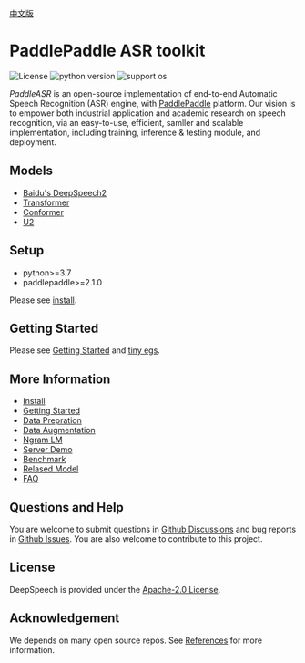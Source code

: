 [中文版](README_cn.md)

# PaddlePaddle ASR toolkit

![License](https://img.shields.io/badge/license-Apache%202-red.svg)
![python version](https://img.shields.io/badge/python-3.7+-orange.svg)
![support os](https://img.shields.io/badge/os-linux-yellow.svg)

*PaddleASR* is an open-source implementation of end-to-end Automatic Speech Recognition (ASR) engine, with [PaddlePaddle](https://github.com/PaddlePaddle/Paddle) platform. Our vision is to empower both industrial application and academic research on speech recognition, via an easy-to-use, efficient, samller and scalable implementation, including training, inference & testing module, and deployment.


## Models

* [Baidu's DeepSpeech2](http://proceedings.mlr.press/v48/amodei16.pdf)
* [Transformer](https://arxiv.org/abs/1706.03762)
* [Conformer](https://arxiv.org/abs/2005.08100)
* [U2](https://arxiv.org/pdf/2012.05481.pdf)

## Setup

* python>=3.7
* paddlepaddle>=2.1.0

Please see [install](docs/install.md).

## Getting Started

Please see [Getting Started](docs/src/geting_started.md) and [tiny egs](examples/tiny/README.md).


## More Information  

* [Install](docs/src/install.md)  
* [Getting Started](docs/src/geting_stared.md)  
* [Data Prepration](docs/src/data_preparation.md)  
* [Data Augmentation](docs/src/augmentation.md)  
* [Ngram LM](docs/src/ngram_lm.md)  
* [Server Demo](docs/src/server.md)  
* [Benchmark](docs/src/benchmark.md)  
* [Relased Model](docs/src/released_model.md)  
* [FAQ](docs/src/faq.md)  


## Questions and Help

You are welcome to submit questions in [Github Discussions](https://github.com/PaddlePaddle/DeepSpeech/discussions) and bug reports in [Github Issues](https://github.com/PaddlePaddle/DeepSpeech/issues). You are also welcome to contribute to this project.


## License

DeepSpeech is provided under the [Apache-2.0 License](./LICENSE).

## Acknowledgement

We depends on many open source repos. See [References](docs/src/reference.md) for more information.
